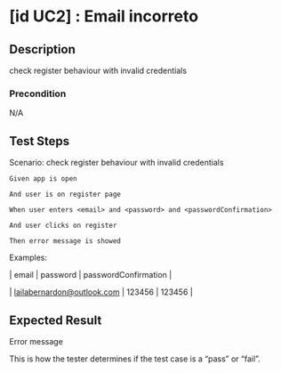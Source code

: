# [id UC2] : Email incorreto

## Description

check register behaviour with invalid credentials

### Precondition

N/A

## Test Steps

  Scenario: check register behaviour with invalid credentials
  
    Given app is open
    
    And user is on register page
    
    When user enters <email> and <password> and <passwordConfirmation>
    
    And user clicks on register 
    
    Then error message is showed

    
  Examples:
  
  | email | password | passwordConfirmation |
  
  | lailabernardon@outlook.com | 123456 | 123456 |

## Expected Result

Error message

This is how the tester determines if the test case is a “pass” or “fail”.

